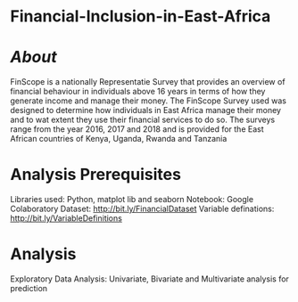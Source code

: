 # Financial-Inclusion-in-East-Africa
# *About*
FinScope is a nationally Representatie Survey that provides an overview of financial behaviour in individuals above 16 years in terms of how they generate income and manage their money.
The FinScope Survey used was designed to determine how individuals in East Africa manage their money and to wat extent they use their financial services to do so. The surveys range from the year 2016, 2017 and 2018 and is provided for the East African countries of Kenya, Uganda, Rwanda and Tanzania

# Analysis Prerequisites
  Libraries used: Python, matplot lib and seaborn
  Notebook: Google Colaboratory
  Dataset: http://bit.ly/FinancialDataset
  Variable definations: http://bit.ly/VariableDefinitions
#  Analysis
Exploratory Data Analysis: Univariate, Bivariate and Multivariate analysis for prediction
